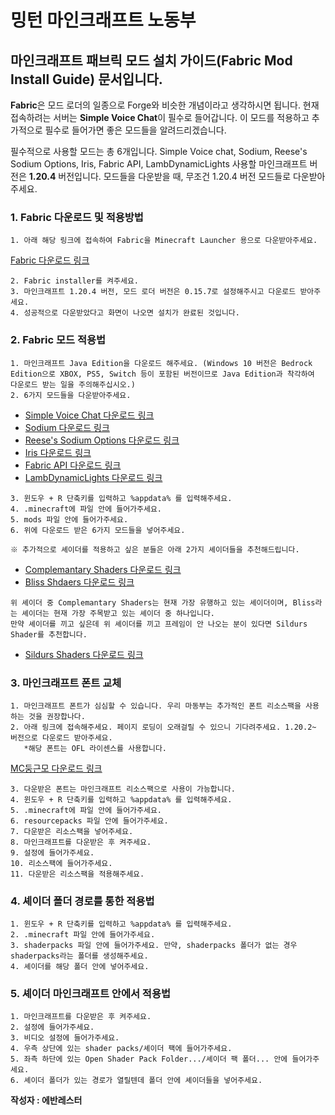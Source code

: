 # 밍턴 마인크래프트 노동부
## 마인크래프트 패브릭 모드 설치 가이드(Fabric Mod Install Guide) 문서입니다.

**Fabric**은 모드 로더의 일종으로 Forge와 비슷한 개념이라고 생각하시면 됩니다.
현재 접속하려는 서버는 **Simple Voice Chat**이 필수로 들어갑니다.
이 모드를 적용하고 추가적으로 필수로 들어가면 좋은 모드들을 알려드리겠습니다.

필수적으로 사용할 모드는 총 6개입니다. Simple Voice chat, Sodium, Reese's Sodium Options, Iris, Fabric API, LambDynamicLights
사용할 마인크래프트 버전은 **1.20.4** 버전입니다. 모드들을 다운받을 때, 무조건 1.20.4 버전 모드들로 다운받아주세요.



### 1. Fabric 다운로드 및 적용방법
```
1. 아래 해당 링크에 접속하여 Fabric을 Minecraft Launcher 용으로 다운받아주세요.
```
[Fabric 다운로드 링크](https://fabricmc.net/use/installer/)
```
2. Fabric installer를 켜주세요.
3. 마인크래프트 1.20.4 버전, 모드 로더 버전은 0.15.7로 설정해주시고 다운로드 받아주세요.
4. 성공적으로 다운받았다고 화면이 나오면 설치가 완료된 것입니다.
```


### 2. Fabric 모드 적용법
```
1. 마인크래프트 Java Edition을 다운로드 해주세요. (Windows 10 버전은 Bedrock Edition으로 XBOX, PS5, Switch 등이 포함된 버전이므로 Java Edition과 착각하여 다운로드 받는 일을 주의해주십시오.)
2. 6가지 모드들을 다운받아주세요.
```
- [Simple Voice Chat 다운로드 링크](https://cdn.modrinth.com/data/9eGKb6K1/versions/2OsfFUxE/voicechat-fabric-1.20.4-2.5.4.jar)
- [Sodium 다운로드 링크](https://cdn.modrinth.com/data/AANobbMI/versions/4GyXKCLd/sodium-fabric-0.5.8%2Bmc1.20.4.jar)
- [Reese's Sodium Options 다운로드 링크](https://cdn.modrinth.com/data/Bh37bMuy/versions/fkLiGoHs/reeses_sodium_options-1.7.2%2Bmc1.20.4-build.102.jar)
- [Iris 다운로드 링크](https://cdn.modrinth.com/data/YL57xq9U/versions/kGdJ11Rt/iris-mc1.20.4-1.6.17.jar)
- [Fabric API 다운로드 링크](https://cdn.modrinth.com/data/P7dR8mSH/versions/Ca6gRk94/fabric-api-0.96.3%2B1.20.4.jar)
- [LambDynamicLights 다운로드 링크](https://cdn.modrinth.com/data/yBW8D80W/versions/mrQ8ZiyU/lambdynamiclights-2.3.4%2B1.20.4.jar)
```
3. 윈도우 + R 단축키를 입력하고 %appdata% 를 입력해주세요.
4. .minecraft에 파일 안에 들어가주세요.
5. mods 파일 안에 들어가주세요.
6. 위에 다운로드 받은 6가지 모드들을 넣어주세요.
```

```
※ 추가적으로 셰이더를 적용하고 싶은 분들은 아래 2가지 셰이더들을 추천해드립니다.
```
- [Complemantary Shaders 다운로드 링크](https://www.curseforge.com/minecraft/shaders/complementary-unbound)
- [Bliss Shdaers 다운로드 링크](https://www.curseforge.com/minecraft/shaders/bliss-shader)
```
위 셰이더 중 Complemantary Shaders는 현재 가장 유행하고 있는 셰이더이며, Bliss라는 셰이더는 현재 가장 주목받고 있는 셰이더 중 하나입니다.
만약 셰이더를 끼고 싶은데 위 셰이더를 끼고 프레임이 안 나오는 분이 있다면 Sildurs Shader를 추천합니다.
```
- [Sildurs Shaders 다운로드 링크](https://www.curseforge.com/minecraft/shaders/sildurs-vibrant-shaders)

### 3. 마인크래프트 폰트 교체
```
1. 마인크래프트 폰트가 심심할 수 있습니다. 우리 마동부는 추가적인 폰트 리소스팩을 사용하는 것을 권장합나다.
2. 아래 링크에 접속해주세요. 페이지 로딩이 오래걸릴 수 있으니 기다려주세요. 1.20.2~ 버전으로 다운로드 받아주세요.
   *해당 폰트는 OFL 라이센스를 사용합니다.
```
[MC둥근모 다운로드 링크](https://eatch.dev/mcfont/#/neodgm)
```
3. 다운받은 폰트는 마인크래프트 리소스팩으로 사용이 가능합니다.
4. 윈도우 + R 단축키를 입력하고 %appdata% 를 입력해주세요.
5. .minecraft에 파일 안에 들어가주세요.
6. resourcepacks 파일 안에 들어가주세요.
7. 다운받은 리소스팩을 넣어주세요.
8. 마인크래프트를 다운받은 후 켜주세요.
9. 설정에 들어가주세요.
10. 리소스팩에 들어가주세요.
11. 다운받은 리소스팩을 적용해주세요.
```


### 4. 셰이더 폴더 경로를 통한 적용법
```
1. 윈도우 + R 단축키를 입력하고 %appdata% 를 입력해주세요.
2. .minecraft 파일 안에 들어가주세요.
3. shaderpacks 파일 안에 들어가주세요. 만약, shaderpacks 폴더가 없는 경우 shaderpacks라는 폴더를 생성해주세요.
4. 셰이더를 해당 폴더 안에 넣어주세요.
```


### 5. 셰이더 마인크래프트 안에서 적용법
```
1. 마인크래프트를 다운받은 후 켜주세요.
2. 설정에 들어가주세요.
3. 비디오 설정에 들어가주세요.
4. 우측 상단에 있는 shader packs/셰이더 팩에 들어가주세요.
5. 좌측 하단에 있는 Open Shader Pack Folder.../셰이더 팩 폴더... 안에 들어가주세요.
6. 셰이더 폴더가 있는 경로가 열릴텐데 폴더 안에 셰이더들을 넣어주세요.
```


**작성자 : 에반레스터**
